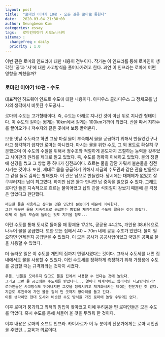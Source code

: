 ```yaml
---
layout: post
title:  "로마인 이야기 10편 - 모든 길은 로마로 통한다"
date:   2020-03-04 21:38:00
author: Seungbeom Kim
categories: essay
tags:	로마인이야기 시오노나나미
sitemap :
  changefreq : daily
  priority : 1.0
---
```


이번 편은 로마의 인프라에 대한 내용이 전부이다. 작가는 이 인프라를 통해 로마인이 생각한 '공'과 '사'에 대한 사고방식을 풀어나가려고 한다. 과연 이 인프라는 로마에 어떤 영향을 끼쳤을까?

### 로마인 이야기 10편 - 수도

대표적인 하드웨어 인프로 수도에 대한 내용이다. 아피우스 클라디우스 그 정체모를 남자의 생각에서 비롯된 수도공사...

로마의 수도는 고가형태이다. 즉, 수도는 아래로 지나간 것이 아닌 위로 지나간 형태이다. 이 수도의 길이는 짧게는 10km에서 길게는 100km가까이 되었다. 산을 파서 지하수를 끌어오거나 저수지와 같은 곳에서 보통 끌어온다.

보통 옛날 수도라고 하면 그냥 마실 물이 부족해서 물을 공급하기 위해서 만들었겠구나 라고 생각하기 쉽지만 로마는 아니었다. 마시는 물을 위한 수도, 그 외 용도로 확실히 구분했으며 이 수도의 수질을 위해서 정수조와 적절하게 온도까지 조절하는 능력을 갖추었고 사이판의 원리를 제대로 알고 있었다. 즉, 수도를 정확히 이해하고 있었다. 물의 청결에 신경을 썼고 그 방법 중 하나가 침전조이다. 흐르는 물을 잠깐 가둬서 불순물을 침전시키는 것이다. 또한, 제대로 물을 공급하기 위해서 지금의 수도관과 같은 관을 만들엇고 그 겉을 돌로 감싸는 형태였다. 이 관은  납으로 만들었다. 당시에는 대체제가 없었고 잘 구부러지는 납이 최고였다. 하지만 납은 물과 만나면 납 중독을 일으킬 수 있다. 그래도 로마인 들은 지속적으로 흐르는 물이어었고 납의 관을 석회질이 감쌌기 때문에 큰 걱정은 없었다고 판단했다.

```
깨끗한 물을 사용하고 싶다는 것은 인간의 본능이기 때문에 이해한다.
그런 깨끗한 물을 지속적으로 공급받는 방법을 체계적으로 수도에 활용한 것이 놀랍다.
이제 이 들의 모습에 놀라는 것도 지겨울 정도...
```

이런 수도를 통해 도시로 들어올 때 황제용 17.2%, 공공용 44.2%, 개인용 38.6%으로 나누어 물을 공급했다. 또한 모든 집에서 40 ~ 70m 내에 공동 수조가 있었다. 물이 필요하면 언제든지 공급받을 수 있었다. 이 모든 공사가 공공사업이었고 국민은 공짜로 물을 사용할 수 있었다.

더 놀라운 일은 이 수도를 개인의 집까지 연결시켰다는 것이다. 그래서 수도세를 내면 집 내에서도 물을 사용할 수 있었다. 이런 수도세를 정확하게 측정하기 위해 가정용에 수도를 공급할 때는 규격화라는 것까지 시켰다.

```
우물, 빗물을 모아두지 않고도 물을 집에서 사용할 수 있다는 것에 놀랐다.
그리고 그런 물 공급에는 수도세를 받았다니... 얼마나 체계적이고 합리적인 사고방식인가?
로마인들은 사고방식도 뛰어나지만 그것을 정착시키고 체계화시키는 데에는 전문가인 것 같다.
지금도 후진국에 가면 물을 길러 먼 곳까지 항아리를 들고 간다.
이를 생각하면 현대 도시와 비슷한 수도 방식을 가진 로마에 놀랄 수밖에 없다.
```

이후 로마가 붕괴되고 외적의 침입이 잦아졌고 이에 두려움을 떤 로마인들은 모든 수도를 막았다. 혹시 수도를 통해 쳐들어 올 것을 두려워 한 것이다.

이후 내용은 로마의 소프트 인프라. 카이사르가 이 두 분야의 전문가에게는 로마 시민권을 주었던... 교육과 의료이다.
